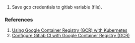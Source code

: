 1. Save gcp credentials to gitlab variable (file).

### References
1. [Using Google Container Registry (GCR) with Kubernetes](https://colinwilson.uk/2020/07/09/using-google-container-registry-with-kubernetes/)
2. [Configure Gitlab CI with Google Container Registry (GCR)](https://colinwilson.uk/2020/07/10/configure-gitlab-ci-with-google-container-registry/)